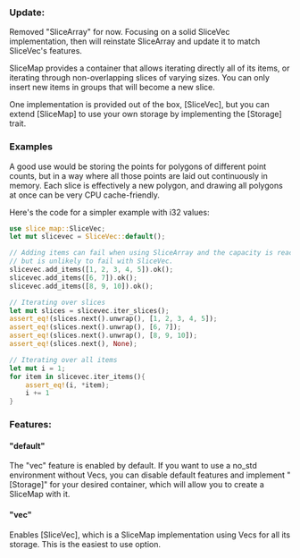 ### Update:
Removed "SliceArray" for now. Focusing on a solid SliceVec implementation, then will reinstate SliceArray and update it to match SliceVec's features.

SliceMap provides a container that allows iterating directly all of its items, or iterating through non-overlapping slices of varying sizes. You can only insert new items in groups that will become a new slice.

One implementation is provided out of the box, [SliceVec], but you can extend [SliceMap] to use your own storage by implementing the [Storage] trait.

### Examples

A good use would be storing the points for polygons of different point counts, but in a way where all those points are laid out continuously in memory. Each slice is effectively a new polygon, and drawing all polygons at once can be very CPU cache-friendly.

Here's the code for a simpler example with i32 values:
```rust
use slice_map::SliceVec;
let mut slicevec = SliceVec::default();

// Adding items can fail when using SliceArray and the capacity is reached,
// but is unlikely to fail with SliceVec.
slicevec.add_items([1, 2, 3, 4, 5]).ok();
slicevec.add_items([6, 7]).ok();
slicevec.add_items([8, 9, 10]).ok();

// Iterating over slices
let mut slices = slicevec.iter_slices();
assert_eq!(slices.next().unwrap(), [1, 2, 3, 4, 5]);
assert_eq!(slices.next().unwrap(), [6, 7]);
assert_eq!(slices.next().unwrap(), [8, 9, 10]);
assert_eq!(slices.next(), None);

// Iterating over all items
let mut i = 1;
for item in slicevec.iter_items(){
    assert_eq!(i, *item);
    i += 1
}
```

### Features:
#### "default"
The "vec" feature is enabled by default. If you want to use a no_std environment without Vecs, you can
disable default features and implement "[Storage]" for your desired container, which will allow you to create a SliceMap with it.

#### "vec"
Enables [SliceVec], which is a SliceMap implementation using Vecs for all its storage. This is the easiest to use option.
